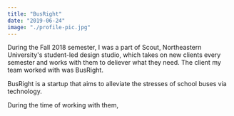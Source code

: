 ```yaml
---
title: "BusRight"
date: "2019-06-24"
image: "./profile-pic.jpg"
---
```



<p>During the Fall 2018 semester, I was a part of Scout, Northeastern University's student-led design studio, which takes on new clients every semester and works with them to deliever what they need. The client my team worked with was BusRight.</p>

<p>BusRight is a startup that aims to alleviate the stresses of school buses via technology.</p>

<p>During the time of working with them, </p>
